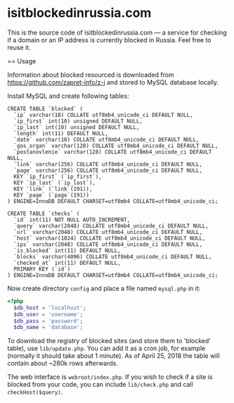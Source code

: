 # isitblockedinrussia.com

This is the source code of isitblockedinrussia.com — a service for checking if a domain or an IP address is currently blocked in Russia. Feel free to reuse it.

== Usage

Information about blocked resourced is downloaded from https://github.com/zapret-info/z-i and stored to MySQL database locally.

Install MySQL and create following tables:
```mysql
CREATE TABLE `blocked` (
  `ip` varchar(18) COLLATE utf8mb4_unicode_ci DEFAULT NULL,
  `ip_first` int(10) unsigned DEFAULT NULL,
  `ip_last` int(10) unsigned DEFAULT NULL,
  `length` int(11) DEFAULT NULL,
  `date` varchar(10) COLLATE utf8mb4_unicode_ci DEFAULT NULL,
  `gos_organ` varchar(128) COLLATE utf8mb4_unicode_ci DEFAULT NULL,
  `postanovlenie` varchar(128) COLLATE utf8mb4_unicode_ci DEFAULT NULL,
  `link` varchar(256) COLLATE utf8mb4_unicode_ci DEFAULT NULL,
  `page` varchar(256) COLLATE utf8mb4_unicode_ci DEFAULT NULL,
  KEY `ip_first` (`ip_first`),
  KEY `ip_last` (`ip_last`),
  KEY `link` (`link`(191)),
  KEY `page` (`page`(191))
) ENGINE=InnoDB DEFAULT CHARSET=utf8mb4 COLLATE=utf8mb4_unicode_ci;

CREATE TABLE `checks` (
  `id` int(11) NOT NULL AUTO_INCREMENT,
  `query` varchar(2048) COLLATE utf8mb4_unicode_ci DEFAULT NULL,
  `url` varchar(2048) COLLATE utf8mb4_unicode_ci DEFAULT NULL,
  `host` varchar(1024) COLLATE utf8mb4_unicode_ci DEFAULT NULL,
  `ips` varchar(2048) COLLATE utf8mb4_unicode_ci DEFAULT NULL,
  `is_blocked` int(11) DEFAULT NULL,
  `blocks` varchar(4096) COLLATE utf8mb4_unicode_ci DEFAULT NULL,
  `checked_at` int(11) DEFAULT NULL,
  PRIMARY KEY (`id`)
) ENGINE=InnoDB DEFAULT CHARSET=utf8mb4 COLLATE=utf8mb4_unicode_ci;
```

Now create directory `config` and place a file named `mysql.php` in it:
```php
<?php
  $db_host = 'localhost';
  $db_user = 'username';
  $db_pass = 'password';
  $db_name = 'database';
```

To download the registry of blocked sites (and store them to 'blocked' table), use `lib/update.php`. You can add it as a cron job, for example (normally it should take about 1 minute). As of April 25, 2018 the table will contain about ~280k rows afterwards.

The web interface is `webroot/index.php`. If you wish to check if a site is blocked from your code, you can include `lib/check.php` and call `checkHost($query)`.
